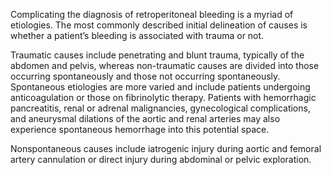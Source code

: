 Complicating the diagnosis of retroperitoneal bleeding is a myriad of etiologies. The most commonly described initial delineation of causes is whether a patient’s bleeding is associated with trauma or not.

Traumatic causes include penetrating and blunt trauma, typically of the abdomen and pelvis, whereas non-traumatic causes are divided into those occurring spontaneously and those not occurring spontaneously. Spontaneous etiologies are more varied and include patients undergoing anticoagulation or those on fibrinolytic therapy. Patients with hemorrhagic pancreatitis, renal or adrenal malignancies, gynecological complications, and aneurysmal dilations of the aortic and renal arteries may also experience spontaneous hemorrhage into this potential space.

Nonspontaneous causes include iatrogenic injury during aortic and femoral artery cannulation or direct injury during abdominal or pelvic exploration.